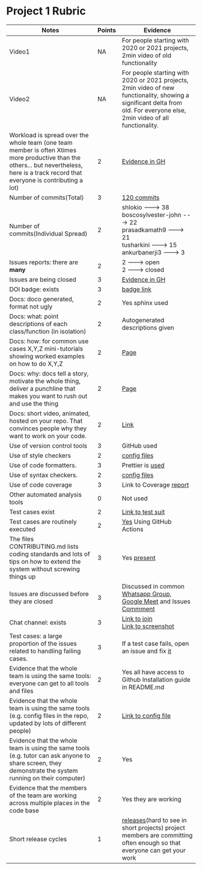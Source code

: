 # Project 1 Rubric

| Notes  |Points| Evidence|
| ------ | ------|-------------------------------------------------------------------------------------------------------------------------------------------------------------------------- |
| Video1 |NA| For people starting with 2020 or 2021 projects, 2min video of old functionality                                                                                            |
| Video2 |NA| For people starting with 2020 or 2021 projects, 2min video of new functionality, showing a significant delta from old. For everyone else, 2min video of all functionality. |
| Workload is spread over the whole team (one team member is often Xtimes more productive than the others... but nevertheless, here is a track record that everyone is contributing a lot)|2|[Evidence in GH](https://github.com/boscosylvester-john/parttimeScheduler/graphs/contributors)|
|Number of commits(Total)|3| [120 commits](https://github.com/boscosylvester-john/parttimeScheduler) |
|Number of commits(Individual Spread)|2| shlokio ---> 38 <br> boscosylvester-john ---> 22 <br> prasadkamath9 ---> 21 <br> tusharkini ---> 15 <br> ankurbanerji3 ---> 3|
|Issues reports: there are **many**|2|2 ---> open <br> 2 ---> closed|
|Issues are being closed|3|[Evidence in GH](https://github.com/boscosylvester-john/parttimeScheduler/issues?q=is%3Aissue+is%3Aclosed)|
|DOI badge: exists|3|[badge link](https://zenodo.org/badge/latestdoi/541409211)|
|Docs: doco generated, format not ugly |2|Yes sphinx used|
|Docs: what: point descriptions of each class/function (in isolation) |2| Autogenerated descriptions given|
|Docs: how: for common use cases X,Y,Z mini-tutorials showing worked examples on how to do X,Y,Z|2|[Page](https://github.com/boscosylvester-john/parttimeScheduler/blob/main/README.md)|
|Docs: why: docs tell a story, motivate the whole thing, deliver a punchline that makes you want to rush out and use the thing|2|[Page](https://github.com/boscosylvester-john/parttimeScheduler/blob/main/README.md)|
|Docs: short video, animated, hosted on your repo. That convinces people why they want to work on your code.|2|[Link](https://github.com/boscosylvester-john/parttimeScheduler/blob/main/images/parttimeScheduler.mp4)|
|Use of version control tools|3|GitHub used|
|Use of style checkers |2|[config files](https://github.com/boscosylvester-john/parttimeScheduler/blob/main/.vscode/launch.json) |
|Use of code formatters. |3|Prettier is [used](https://github.com/boscosylvester-john/parttimeScheduler/blob/main/Frontend/.prettierignore)|
|Use of syntax checkers. |2|[config files](https://github.com/boscosylvester-john/parttimeScheduler/blob/main/.vscode/launch.json) |
|Use of code coverage |3|Link to Coverage [report](https://github.com/boscosylvester-john/parttimeScheduler/blob/main/coverage/lcov-report/index.html)|
|Other automated analysis tools|0|Not used|
|Test cases exist|2|[Link to test suit](https://github.com/boscosylvester-john/parttimeScheduler/tree/main/app)|
|Test cases are routinely executed|2|[Yes](https://github.com/boscosylvester-john/parttimeScheduler/actions) Using GitHub Actions|
|The files CONTRIBUTING.md lists coding standards and lots of tips on how to extend the system without screwing things up|3|Yes [present](https://github.com/boscosylvester-john/parttimeScheduler/blob/main/CONTRIBUTING.md)|
|Issues are discussed before they are closed|3|Discussed in common [Whatsapp Group](https://github.com/boscosylvester-john/parttimeScheduler/tree/main/images/Whatsapp_Group.jpeg), [Google Meet](https://meet.google.com/vbt-vjjk-uea?pli=1) and Issues [Commment](https://github.com/boscosylvester-john/parttimeScheduler/issues/4)|
|Chat channel: exists|3|[Link to join](https://chat.whatsapp.com/FDtXjRaObeN7ocJWDh4vwp)<br>[Link to screenshot](https://github.com/boscosylvester-john/parttimeScheduler/tree/main/images/Whatsapp_Group.jpeg)|
|Test cases: a large proportion of the issues related to handling failing cases.|3|If a test case fails, open an issue and fix [it]()|
|Evidence that the whole team is using the same tools: everyone can get to all tools and files|2|Yes all have access to Github Installation guide in README.md|
|Evidence that the whole team is using the same tools (e.g. config files in the repo, updated by lots of different people)|2|[Link to config file](https://github.com/boscosylvester-john/parttimeScheduler/blob/main/Frontend/.prettierignore)|
|Evidence that the whole team is using the same tools (e.g. tutor can ask anyone to share screen, they demonstrate the system running on their computer)|2|Yes|
|Evidence that the members of the team are working across multiple places in the code base|2|Yes they are working|
|Short release cycles |1| [releases](https://github.com/boscosylvester-john/parttimeScheduler/releases)(hard to see in short projects) project members are committing often enough so that everyone can get your work|


